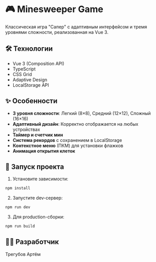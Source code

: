 # 🎮 Minesweeper Game

Классическая игра "Сапер" с адаптивным интерфейсом и тремя уровнями сложности, реализованная на Vue 3.

## 🛠 Технологии

- Vue 3 (Composition API)
- TypeScript
- CSS Grid
- Adaptive Design
- LocalStorage API

## ✨ Особенности

- **3 уровня сложности**: Легкий (8×8), Средний (12×12), Сложный (16×16)
- **Адаптивный дизайн**: Корректно отображается на любых устройствах
- **Таймер и счетчик мин**
- **Система рекордов** с сохранением в LocalStorage
- **Контекстное меню** (ПКМ) для установки флажков
- **Анимация открытия клеток**

## 🚀 Запуск проекта

1. Установите зависимости:
```bash
npm install
```

2. Запустите dev-сервер:
```bash
npm run dev
```

3. Для production-сборки:
```bash
npm run build
```

## 👨‍💻 Разработчик

Трегубов Артём